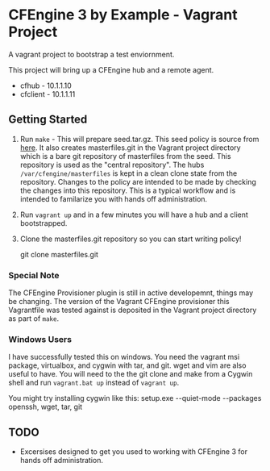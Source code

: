 CFEngine 3 by Example - Vagrant Project
=======================================

A vagrant project to bootstrap a test enviornment.

This project will bring up a CFEngine hub and a remote agent.

* cfhub - 10.1.1.10
* cfclient - 10.1.1.11

Getting Started
---------------

1. Run `make` - This will prepare seed.tar.gz. This seed policy is source
   from [here](https://github.com/nickanderson/CFEngine-3-by-example-seed
   "CFEngine 3 by example seed repository").  It also creates
   masterfiles.git in the Vagrant project directory which is a bare git
   repository of masterfiles from the seed. This repository is used as the
   "central repository". The hubs `/var/cfengine/masterfiles` is kept in a
   clean clone state from the repository. Changes to the policy are intended
   to be made by checking the changes into this repository. This is a typical
   workflow and is intended to familarize you with hands off administration.

2. Run `vagrant up` and in a few minutes you will have a hub and a client
   bootstrapped.

3. Clone the masterfiles.git repository so you can start writing policy!

    git clone masterfiles.git

### Special Note ###
The CFEngine Provisioner plugin is still in active developemnt, things may
be changing. The version of the Vagrant CFEngine provisioner this
Vagrantfile was tested against is deposited in the Vagrant project
directory as part of `make`.

### Windows Users ###
I have successfully tested this on windows. You need the vagrant msi package,
virtualbox, and cygwin with tar, and git. wget and vim are also useful to have.
You will need to the the git clone and make from a Cygwin shell and run
`vagrant.bat up` instead of `vagrant up`.

You might try installing cygwin like this:
    setup.exe --quiet-mode --packages openssh, wget, tar, git 


TODO
----
* Excersises designed to get you used to working with CFEngine 3 for hands
  off administration.
